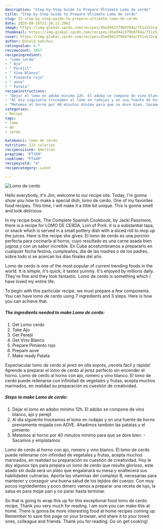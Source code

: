 ```yaml
---
description: "Step-by-Step Guide to Prepare Ultimate Lomo de cerdo"
title: "Step-by-Step Guide to Prepare Ultimate Lomo de cerdo"
slug: 52-step-by-step-guide-to-prepare-ultimate-lomo-de-cerdo
date: 2020-08-16T22:30:13.296Z
image: https://img-global.cpcdn.com/recipes/d5ed942379b9784a/751x532cq70/lomo-de-cerdo-foto-principal.jpg
thumbnail: https://img-global.cpcdn.com/recipes/d5ed942379b9784a/751x532cq70/lomo-de-cerdo-foto-principal.jpg
cover: https://img-global.cpcdn.com/recipes/d5ed942379b9784a/751x532cq70/lomo-de-cerdo-foto-principal.jpg
author: Donald Sanchez
ratingvalue: 4.7
reviewcount: 1857
recipeingredient:
- "Lomo cerdo"
- " Ajo"
- " Perejil"
- " Vino Blanco"
- " Pimiento rojo"
- " aove"
- " Patata"
recipeinstructions:
- "Dejar el lomo en adobo mínimo 12h. El adobo se compone de vino blanco, ajo y perejil"
- "Al día siguiente troceamos el lomo en rodajas y en una fuente de horno previamente mojada con AOVE. Añadimos también las patatas y el pimiento"
- "Metemos al horno por 40 minutos mínimo para que se dore bien. Sacamos y emplatamos"
categories:
- Recipe
tags:
- lomo
- de
- cerdo

katakunci: lomo de cerdo 
nutrition: 123 calories
recipecuisine: American
preptime: "PT35M"
cooktime: "PT44M"
recipeyield: "4"
recipecategory: Lunch

---
```



![Lomo de cerdo](https://img-global.cpcdn.com/recipes/d5ed942379b9784a/751x532cq70/lomo-de-cerdo-foto-principal.jpg)

Hello everybody, it's Jim, welcome to our recipe site. Today, I'm gonna show you how to make a special dish, lomo de cerdo. One of my favorites food recipes. This time, I will make it a little bit unique. This is gonna smell and look delicious.

In my recipe book, The Complete Spanish Cookbook, by Jacki Passmore, there is a recipe for LOMO DE CERDA, Loin of Pork. It is a substantial tapa, or snack which is served in a small pottery dish with a sliced roll to mop up the juices. Here is the recipe she gives: El lomo de cerdo es una porción perfecta para cocinarla al horno, cuyo resultado es una carne asada bien jugosa y con un sabor increíble. En Cuba acostumbramos a prepararlo en cualquier fecha festiva, cumpleaños, día de las madres o de los padres, sobre todo si se acercan los días finales del año.

Lomo de cerdo is one of the most popular of current trending foods in the world. It is simple, it's quick, it tastes yummy. It's enjoyed by millions daily. They're fine and they look fantastic. Lomo de cerdo is something which I have loved my entire life.


To begin with this particular recipe, we must prepare a few components. You can have lomo de cerdo using 7 ingredients and 3 steps. Here is how you can achieve that.

<!--inarticleads1-->

##### The ingredients needed to make Lomo de cerdo:

1. Get Lomo cerdo
1. Take  Ajo
1. Get  Perejil
1. Get  Vino Blanco
1. Prepare  Pimiento rojo
1. Prepare  aove
1. Make ready  Patata


Espectacular lomo de cerdo al jerez en olla exprés, ¡receta fácil y rápida! Aprende a preparar el lomo de cerdo al jerez perfecto sin encender el horno. Lomo de cerdo al horno con ajo, romero y vino blanco. El lomo de cerdo puede rellenarse con infinidad de vegetales y frutas, acepta muchos marinados, en realidad su preparación es cuestión de creatividad. 

<!--inarticleads2-->

##### Steps to make Lomo de cerdo:

1. Dejar el lomo en adobo mínimo 12h. El adobo se compone de vino blanco, ajo y perejil
1. Al día siguiente troceamos el lomo en rodajas y en una fuente de horno previamente mojada con AOVE. Añadimos también las patatas y el pimiento
1. Metemos al horno por 40 minutos mínimo para que se dore bien. - Sacamos y emplatamos


Lomo de cerdo al horno con ajo, romero y vino blanco. El lomo de cerdo puede rellenarse con infinidad de vegetales y frutas, acepta muchos marinados, en realidad su preparación es cuestión de creatividad. Hoy le doy algunos tips para prepara un lomo de cerdo que resulte glorioso, este asado sin duda será un plato que engalanará su mesa y enaltecerá sus habilidades culinarias. Aporta las vitaminas del complejo B, necesarias para mantener y conseguir una buena salud de los tejidos del cuerpo. Con muy pocos ingrdedientes y poco dimero vamos a preparar una receta de lujo, la salsa es para mojar pan y no parar hasta terminar. 

So that is going to wrap this up for this exceptional food lomo de cerdo recipe. Thank you very much for reading. I am sure you can make this at home. There is gonna be more interesting food at home recipes coming up. Remember to save this page on your browser, and share it to your loved ones, colleague and friends. Thank you for reading. Go on get cooking!
